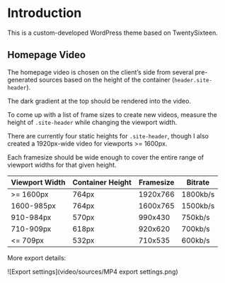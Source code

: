 # Introduction

This is a custom-developed WordPress theme based on TwentySixteen.

## Homepage Video

The homepage video is chosen on the client’s side from several pre-generated sources based on the height of the container (`header.site-header`).

The dark gradient at the top should be rendered into the video.

To come up with a list of frame sizes to create new videos, measure the height of `.site-header` while changing the viewport width.

There are currently four static heights for `.site-header`, though I also created a 1920px-wide video for viewports >= 1600px.

Each framesize should be wide enough to cover the entire range of viewport widths for that given height.

| Viewport Width | Container Height | Framesize | Bitrate  |
|----------------|------------------|-----------|----------|
| >= 1600px      | 764px            |  1920x766 | 1800kb/s |
| 1600-985px     | 764px            |  1600x765 | 1500kb/s |
| 910-984px      | 570px            |   990x430 |  750kb/s |
| 710-909px      | 618px            |   920x620 |  700kb/s |
| <= 709px       | 532px            |   710x535 |  600kb/s |

More export details:

![Export settings](video/sources/MP4 export settings.png)
